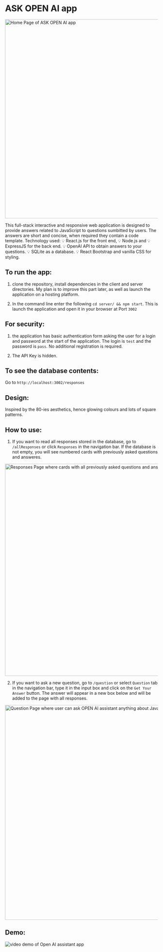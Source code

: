 # ASK OPEN AI app

<img width="656" alt="Home Page of ASK OPEN AI app" src="https://user-images.githubusercontent.com/63440229/182685468-e2b8fba9-9371-4e79-ad58-ed0e5df123af.png">


This full-stack interactive and responsive web application is designed to provide answers related to JavaScript to questions sumbitted by users. The answers are short and concise, when required they contain a code template.
Technology used: 💡 React.js for the front end, 💡 Node.js and 💡 ExpressJS for the back end. 💡 OpenAI API to obtain answers to your questions. 💡 SQLite as a database. 💡 React Bootstrap and vanilla CSS for styling.

## To run the app:

1. clone the repository, install dependencies in the client and server directories. My plan is to improve this part later, as well as launch the application on a hosting platform.

2. In the command line enter the following `cd server/ && npm start`. This is launch the application and open it in your browser at Port `3002`

## For security:

1. the application has basic authentication form asking the user for a login and password at the start of the application.
The login is `test` and the password is `pass`. No additional registration is required.

2. The API Key is hidden.

## To see the database contents:

Go to `http://localhost:3002/responses`

## Design:

Inspired by the 80-ies aesthetics, hence glowing colours and lots of square patterns.

## How to use:

1. If you want to read all responses stored in the database, go to `/allResponses` or click `Responses` in the navigation bar. If the database is not empty, you will see numbered cards with previously asked questions and answeres.

<img width="699" alt="Responses Page where cards with all previously asked questions and answers given are displayed" src="https://user-images.githubusercontent.com/63440229/182687222-9e505344-6f5f-4e2a-8b6d-c129bba177f7.png">

2. If you want to ask a new question, go to `/question` or select `Question` tab in the navigation bar, type it in the input box and click on the `Get Your Answer` button. The answer will appear in a new box below and will be added to the page with all responses.

<img width="708" alt="Question Page where user can ask OPEN AI assistant anything about JavaScript" src="https://user-images.githubusercontent.com/63440229/182686271-f5abcc0b-694f-442a-86e5-925eacd31a0d.png">

## Demo:

![video demo of Open AI assistant app](https://user-images.githubusercontent.com/63440229/182688935-228b3ab9-be7d-41cd-a85a-95f0e19d2312.gif)
